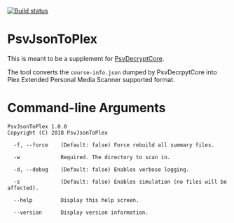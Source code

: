 [![Build status](https://ci.appveyor.com/api/projects/status/emfcdaxmcyivuaiw?svg=true)](https://ci.appveyor.com/project/Still/psvjsontoplex)

# PsvJsonToPlex
This is meant to be a supplement for [PsvDecryptCore](https://github.com/Still34/PsvDecryptCore). 

The tool converts the `course-info.json` dumped by PsvDecrpytCore into Plex Extended Personal Media Scanner supported format.

# Command-line Arguments

```
PsvJsonToPlex 1.0.0
Copyright (C) 2018 PsvJsonToPlex

  -f, --force    (Default: false) Force rebuild all summary files.

  -w             Required. The directory to scan in.

  -d, --debug    (Default: false) Enables verbose logging.

  -s             (Default: false) Enables simulation (no files will be affected).

  --help         Display this help screen.

  --version      Display version information.
````
